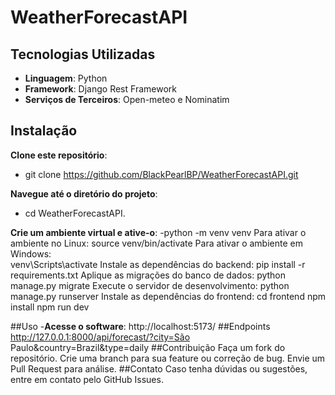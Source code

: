 # WeatherForecastAPI

## Tecnologias Utilizadas
- **Linguagem**: Python
- **Framework**: Django Rest Framework
- **Serviços de Terceiros**: Open-meteo e Nominatim
## Instalação
**Clone este repositório**: 
- git clone https://github.com/BlackPearlBP/WeatherForecastAPI.git

**Navegue até o diretório do projeto**: 
- cd WeatherForecastAPI.

**Crie um ambiente virtual e ative-o**:
-python -m venv venv
Para ativar o ambiente no Linux:
source venv/bin/activate
Para ativar o ambiente em Windows:  
venv\Scripts\activate 
Instale as dependências do backend:
pip install -r requirements.txt
Aplique as migrações do banco de dados:
python manage.py migrate
Execute o servidor de desenvolvimento:
python manage.py runserver
Instale as dependências do frontend:
cd frontend
npm install
npm run dev

	
##Uso
-**Acesse o software**:
http://localhost:5173/
##Endpoints
http://127.0.0.1:8000/api/forecast/?city=São Paulo&country=Brazil&type=daily
##Contribuição
Faça um fork do repositório.
Crie uma branch para sua feature ou correção de bug.
Envie um Pull Request para análise.
##Contato
Caso tenha dúvidas ou sugestões, entre em contato pelo GitHub Issues.

